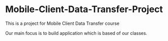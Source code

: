 # Mobile-Client-Data-Transfer-Project
This is a project for Mobile Client Data Transfer course

Our main focus is to build application which is based of our classes.
